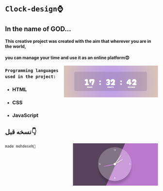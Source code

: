 # `Clock-design⌚`
## In the name of GOD...
#### This creative project was created with the aim that wherever you are in the world,
#### you can manage your time and use it as an online platform😍

<img align="right" alt="Coding" width="310" src="img/redme.png">


 ### `Programming languages ​​used in the project:`
- ### HTML
- ### CSS
- ### JavaScript

## نسخه قبل👇

<img align="right" alt="Coding" width="280" src="img/Screenshot 2023-09-30 173654.png">




`made mohdeseh🌠`
